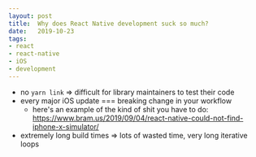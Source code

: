 ```yaml
---
layout: post
title:  Why does React Native development suck so much?
date:   2019-10-23
tags:
- react
- react-native
- iOS
- development 
---
```


- no `yarn link` => difficult for library maintainers to test their code
- every major iOS update === breaking change in your workflow
  - here's an example of the kind of shit you have to do: <a target="_blank" href="https://www.bram.us/2019/09/04/react-native-could-not-find-iphone-x-simulator/">https://www.bram.us/2019/09/04/react-native-could-not-find-iphone-x-simulator/</a>
- extremely long build times => lots of wasted time, very long iterative loops
